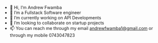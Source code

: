 - 👋 Hi, I’m Andrew Fwamba
- 👀 I’m a Fullstack Software engineer 
- 🌱 I’m currently working on API Developments 
- 💞️ I’m looking to collaborate on startup projects
- 📫 You can reach me through my email andrewfwamba1@gmail.com or through my mobile 0743047823

<!---
andrewfwamba/andrewfwamba is a ✨ special ✨ repository because its `README.md` (this file) appears on your GitHub profile.
You can click the Preview link to take a look at your changes.
--->
